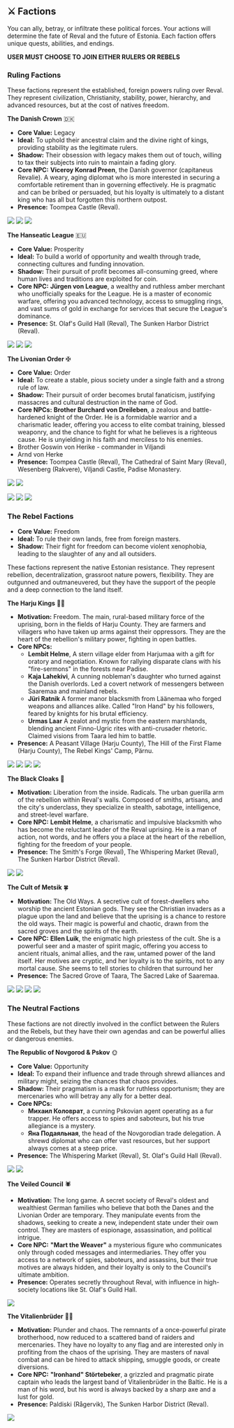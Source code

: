 ## ⚔️ Factions
You can ally, betray, or infiltrate these political forces. Your actions will determine the fate of Reval and the future of Estonia. Each faction offers unique quests, abilities, and endings.

**USER MUST CHOOSE TO JOIN EITHER RULERS OR REBELS**

### Ruling Factions

These factions represent the established, foreign powers ruling over Reval. 
They represent civilization, Christianity, stability, power, hierarchy, and advanced resources, but at the cost of natives freedom.

**The Danish Crown** 🇩🇰 
-   **Core Value:** Legacy
-   **Ideal:** To uphold their ancestral claim and the divine right of kings, providing stability as the legitimate rulers.
-   **Shadow:** Their obsession with legacy makes them out of touch, willing to tax their subjects into ruin to maintain a fading glory.
-   **Core NPC:** **Viceroy Konrad Preen**, the Danish governor (capitaneus Revalie). A weary, aging diplomat who is more interested in securing a comfortable retirement than in governing effectively. He is pragmatic and can be bribed or persuaded, but his loyalty is ultimately to a distant king who has all but forgotten this northern outpost.
-   **Presence:** Toompea Castle (Reval).

![](./denmark/npc1.png)
![](./denmark/image-1.png)
![](./denmark/image.png)

**The Hanseatic League** 🇪🇺
-   **Core Value:** Prosperity
-   **Ideal:** To build a world of opportunity and wealth through trade, connecting cultures and funding innovation.
-   **Shadow:** Their pursuit of profit becomes all-consuming greed, where human lives and traditions are exploited for coin.
-   **Core NPC:** **Jürgen von League**, a wealthy and ruthless amber merchant who unofficially speaks for the League. He is a master of economic warfare, offering you advanced technology, access to smuggling rings, and vast sums of gold in exchange for services that secure the League's dominance.
-   **Presence:** St. Olaf's Guild Hall (Reval), The Sunken Harbor District (Reval).

![](./hansa/hansa-1.png)
![](./hansa/hansa-2.png)
![](./hansa/hansa-3.png)


**The Livonian Order** ✠ 
-   **Core Value:** Order
-   **Ideal:** To create a stable, pious society under a single faith and a strong rule of law.
-   **Shadow:** Their pursuit of order becomes brutal fanaticism, justifying massacres and cultural destruction in the name of God.
-   **Core NPCs:** **Brother Burchard von Dreileben**, a zealous and battle-hardened knight of the Order. He is a formidable warrior and a charismatic leader, offering you access to elite combat training, blessed weaponry, and the chance to fight for what he believes is a righteous cause. He is unyielding in his faith and merciless to his enemies.
- Brother Goswin von Herike - commander in Viljandi
- Arnd von Herke
-   **Presence:** Toompea Castle (Reval), The Cathedral of Saint Mary (Reval), Wesenberg (Rakvere), Viljandi Castle, Padise Monastery.

![](./livonian/teutonic-1.png)
![](./livonian/teutonic-2.png)

![](./livonian/image-1.png)
![](./livonian/image-2.png)
![](./livonian/image-3.png)


### The Rebel Factions
-   **Core Value:** Freedom
-   **Ideal:** To rule their own lands, free from foreign masters.
-   **Shadow:** Their fight for freedom can become violent xenophobia, leading to the slaughter of any and all outsiders.

These factions represent the native Estonian resistance. 
They represent rebellion, decentralization, grassroot nature powers, flexibility.
They are outgunned and outmaneuvered, but they have the support of the people and a deep connection to the land itself.

**The Harju Kings** ✊🏻
-   **Motivation:** Freedom. The main, rural-based military force of the uprising, born in the fields of Harju County. They are farmers and villagers who have taken up arms against their oppressors. They are the heart of the rebellion's military power, fighting in open battles.
-   **Core NPCs:** 
    - **Lembit Helme**, A stern village elder from Harjumaa with a gift for oratory and negotiation. Known for rallying disparate clans with his "fire-sermons" in the forests near Padise.
    - **Kaja Lahekivi**, A cunning nobleman's daughter who turned against the Danish overlords. Led a covert network of messengers between Saaremaa and mainland rebels.
    - **Jüri Ratnik** A former manor blacksmith from Läänemaa who forged weapons and alliances alike. Called "Iron Hand" by his followers, feared by knights for his brutal efficiency.
    - **Urmas Laar** A zealot and mystic from the eastern marshlands, blending ancient Finno-Ugric rites with anti-crusader rhetoric. Claimed visions from Taara led him to battle.
-   **Presence:** A Peasant Village (Harju County), The Hill of the First Flame (Harju County), The Rebel Kings' Camp, Pärnu.

![](./harju/image.png)
![](./harju/image-1.png)
![](./harju/image-3.png)
![](./harju/image-4.png)

**The Black Cloaks** 🌃
-   **Motivation:** Liberation from the inside. Radicals. The urban guerilla arm of the rebellion within Reval's walls. Composed of smiths, artisans, and the city's underclass, they specialize in stealth, sabotage, intelligence, and street-level warfare.
-   **Core NPC:** **Lembit Helme**, a charismatic and impulsive blacksmith who has become the reluctant leader of the Reval uprising. He is a man of action, not words, and he offers you a place at the heart of the rebellion, fighting for the freedom of your people.
-   **Presence:** The Smith's Forge (Reval), The Whispering Market (Reval), The Sunken Harbor District (Reval).

![](./cloaks/image-5.png)
![](./cloaks/black-1.png)

**The Cult of Metsik** 🍀
-   **Motivation:** The Old Ways. A secretive cult of forest-dwellers who worship the ancient Estonian gods. They see the Christian invaders as a plague upon the land and believe that the uprising is a chance to restore the old ways. Their magic is powerful and chaotic, drawn from the sacred groves and the spirits of the earth.
-   **Core NPC:** **Ellen Luik**, the enigmatic high priestess of the cult. She is a powerful seer and a master of spirit magic, offering you access to ancient rituals, animal allies, and the raw, untamed power of the land itself. Her motives are cryptic, and her loyalty is to the spirits, not to any mortal cause. She seems to tell stories to children that surround her 
-   **Presence:** The Sacred Grove of Taara, The Sacred Lake of Saaremaa.

![](./metsik/metsik-4.png)
![](./metsik/metsik-1.png)
![](./metsik/metsik-2.png)
![](./metsik/metsik-3.png)

### The Neutral Factions

These factions are not directly involved in the conflict between the Rulers and the Rebels, but they have their own agendas and can be powerful allies or dangerous enemies.

**The Republic of Novgorod & Pskov** 🌞
-   **Core Value:** Opportunity
-   **Ideal:** To expand their influence and trade through shrewd alliances and military might, seizing the chances that chaos provides.
-   **Shadow:** Their pragmatism is a mask for ruthless opportunism; they are mercenaries who will betray any ally for a better deal.
-   **Core NPCs:** 
    - **Михаил Коловрат**, a cunning Pskovian agent operating as a fur trapper. He offers access to spies and saboteurs, but his true allegiance is a mystery.
    - **Яна Подаяльная**, the head of the Novgorodian trade delegation. A shrewd diplomat who can offer vast resources, but her support always comes at a steep price.
-   **Presence:** The Whispering Market (Reval), St. Olaf's Guild Hall (Reval).

![](./pskov/npc4.png)
![](./novgorod/image-11.png)

**The Veiled Council** 🕷️
-   **Motivation:** The long game. A secret society of Reval's oldest and wealthiest German families who believe that both the Danes and the Livonian Order are temporary. They manipulate events from the shadows, seeking to create a new, independent state under their own control. They are masters of espionage, assassination, and political intrigue.
-   **Core NPC:** **"Mart the Weaver"** a mysterious figure who communicates only through coded messages and intermediaries. They offer you access to a network of spies, saboteurs, and assassins, but their true motives are always hidden, and their loyalty is only to the Council's ultimate ambition.
-   **Presence:** Operates secretly throughout Reval, with influence in high-society locations like St. Olaf's Guild Hall.

![](./veil/image-7.png)


**The Vitalienbrüder** 🏴‍☠️
-   **Motivation:** Plunder and chaos. The remnants of a once-powerful pirate brotherhood, now reduced to a scattered band of raiders and mercenaries. They have no loyalty to any flag and are interested only in profiting from the chaos of the uprising. They are masters of naval combat and can be hired to attack shipping, smuggle goods, or create diversions.
-   **Core NPC:** **"Ironhand" Störtebeker**, a grizzled and pragmatic pirate captain who leads the largest band of Vitalienbrüder in the Baltic. He is a man of his word, but his word is always backed by a sharp axe and a lust for gold.
-   **Presence:** Paldiski (Rågervik), The Sunken Harbor District (Reval).

![](./bandits/image-8.png)
